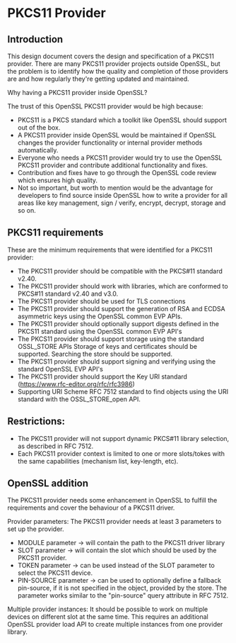 PKCS11 Provider
==============

Introduction
-----------------------------
This design document covers the design and specification of a PKCS11 provider.
There are many PKCS11 provider projects outside OpenSSL, but the problem is 
to identify how the quality and completion of those providers are and how
regularly they're getting updated and maintained.

Why having a PKCS11 provider inside OpenSSL?

The trust of this OpenSSL PKCS11 provider would be high because:
- PKCS11 is a PKCS standard which a toolkit like OpenSSL should support out of the box.
- A PKCS11 provider inside OpenSSL would be maintained if OpenSSL changes
  the provider functionality or internal provider methods automatically.
- Everyone who needs a PKCS11 provider would try to use the OpenSSL PKCS11
  provider and contribute additional functionality and fixes.
- Contribution and fixes have to go through the OpenSSL code review which
  ensures high quality.
- Not so important, but worth to mention would be the advantage for developers to
  find source inside OpenSSL how to write a provider for all areas like 
  key management, sign / verify, encrypt, decrypt, storage and so on.


PKCS11 requirements
----------------------------
These are the minimum requirements that were identified for a PKCS11 provider:

- The PKCS11 provider should be compatible with the PKCS#11 standard v2.40.
- The PKCS11 provider should work with libraries, which are conformed to PKCS#11
  standard v2.40 and v3.0.
- The PKCS11 provider should be used for TLS connections
- The PKCS11 provider should support the generation of RSA and ECDSA asymmetric keys
  using the OpenSSL common EVP APIs.
- The PKCS11 provider should optionally support digests defined in the PKCS11 standard
  using the OpenSSL common EVP API's
- The PKCS11 provider should support storage using the standard OSSL_STORE APIs
  Storage of keys and certificates should be supported.
  Searching the store should be supported. 
- The PKCS11 provider should support signing and verifying using the standard
  OpenSSL EVP API's 
- The PKCS11 provider should support the Key URI standard
  (https://www.rfc-editor.org/rfc/rfc3986)
- Supporting URI Scheme RFC 7512 standard to find objects using the URI standard with
  the OSSL_STORE_open API.


Restrictions:
----------------------------
- The PKCS11 provider will not support dynamic PKCS#11 library selection,
  as described in RFC 7512.
- Each PKCS11 provider context is limited to one or more slots/tokes with
  the same capabilities (mechanism list, key-length, etc).


OpenSSL addition
-----------------------------
The PKCS11 provider needs some enhancement in OpenSSL to fulfill the requirements
and cover the behaviour of a PKCS11 driver.

Provider parameters:
The PKCS11 provider needs at least 3 parameters to set up the provider.
- MODULE parameter -> will contain the path to the PKCS11 driver library
- SLOT parameter -> will contain the slot which should be used by the PKCS11 provider.
- TOKEN parameter -> can be used instead of the SLOT parameter to select the PKCS11 device.
- PIN-SOURCE parameter -> can be used to optionally define a fallback
  pin-source, if it is not specified in the object, provided by the store. The
  parameter works similar to the "pin-source" query attribute in RFC 7512.

Multiple provider instances:
It should be possible to work on multiple devices on different slot at the same time.
This requires an additional OpenSSL provider load API to create multiple instances
from one provider library.
